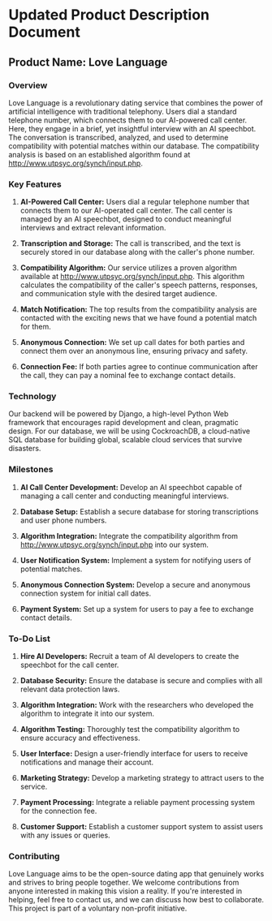 # Updated Product Description Document

## Product Name: Love Language

### Overview

Love Language is a revolutionary dating service that combines the power of artificial intelligence with traditional telephony. Users dial a standard telephone number, which connects them to our AI-powered call center. Here, they engage in a brief, yet insightful interview with an AI speechbot. The conversation is transcribed, analyzed, and used to determine compatibility with potential matches within our database. The compatibility analysis is based on an established algorithm found at http://www.utpsyc.org/synch/input.php.

### Key Features

1. **AI-Powered Call Center:** Users dial a regular telephone number that connects them to our AI-operated call center. The call center is managed by an AI speechbot, designed to conduct meaningful interviews and extract relevant information.

2. **Transcription and Storage:** The call is transcribed, and the text is securely stored in our database along with the caller's phone number.

3. **Compatibility Algorithm:** Our service utilizes a proven algorithm available at http://www.utpsyc.org/synch/input.php. This algorithm calculates the compatibility of the caller's speech patterns, responses, and communication style with the desired target audience.

4. **Match Notification:** The top results from the compatibility analysis are contacted with the exciting news that we have found a potential match for them.

5. **Anonymous Connection:** We set up call dates for both parties and connect them over an anonymous line, ensuring privacy and safety.

6. **Connection Fee:** If both parties agree to continue communication after the call, they can pay a nominal fee to exchange contact details.

### Technology

Our backend will be powered by Django, a high-level Python Web framework that encourages rapid development and clean, pragmatic design. For our database, we will be using CockroachDB, a cloud-native SQL database for building global, scalable cloud services that survive disasters.

### Milestones

1. **AI Call Center Development:** Develop an AI speechbot capable of managing a call center and conducting meaningful interviews.

2. **Database Setup:** Establish a secure database for storing transcriptions and user phone numbers.

3. **Algorithm Integration:** Integrate the compatibility algorithm from http://www.utpsyc.org/synch/input.php into our system.

4. **User Notification System:** Implement a system for notifying users of potential matches.

5. **Anonymous Connection System:** Develop a secure and anonymous connection system for initial call dates.

6. **Payment System:** Set up a system for users to pay a fee to exchange contact details.

### To-Do List

1. **Hire AI Developers:** Recruit a team of AI developers to create the speechbot for the call center.

2. **Database Security:** Ensure the database is secure and complies with all relevant data protection laws.

3. **Algorithm Integration:** Work with the researchers who developed the algorithm to integrate it into our system.

4. **Algorithm Testing:** Thoroughly test the compatibility algorithm to ensure accuracy and effectiveness.

5. **User Interface:** Design a user-friendly interface for users to receive notifications and manage their account.

6. **Marketing Strategy:** Develop a marketing strategy to attract users to the service.

7. **Payment Processing:** Integrate a reliable payment processing system for the connection fee.

8. **Customer Support:** Establish a customer support system to assist users with any issues or queries.

### Contributing

Love Language aims to be the open-source dating app that genuinely works and strives to bring people together. We welcome contributions from anyone interested in making this vision a reality. If you're interested in helping, feel free to contact us, and we can discuss how best to collaborate. This project is part of a voluntary non-profit initiative.
